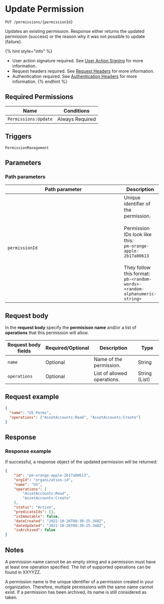 # Update Permission

`PUT /permissions/{permissionId}`

Updates an existing permission. Response either returns the updated permission (success) or the reason why it was not possible to update (failure).

{% hint style="info" %}
* User action signature required. See [User Action Signing](../../authentication/user-action-signing/) for more information.
* Request headers required. See [Request Headers](../../../getting-started/request-headers.md) for more information.
* Authentication required. See [Authentication Headers](../../../getting-started/request-headers.md#authentication-headers) for more information.
{% endhint %}

## Required Permissions

| Name                           | Conditions      |
| ------------------------------ | --------------- |
| `Permissions:Update`           | Always Required |

## Triggers <a href="#triggers.1" id="triggers.1"></a>

`PermissionManagement`

## Parameters <a href="#parameters.1" id="parameters.1"></a>

### Path parameters <a href="#path-parameters" id="path-parameters"></a>

<table><thead><tr><th width="434">Path parameter</th><th>Description</th></tr></thead><tbody><tr><td><code>permissionId</code></td><td>Unique identifier of the permission.<br><br>Permission IDs look like this:<br><code>pm-orange-apple-2b17a80613</code><br><br>They follow this format:<br><code>pb-&#x3C;random-words>-&#x3C;random-alphanumeric-string></code></td></tr></tbody></table>

## Request body <a href="#request-body" id="request-body"></a>

In the **request body** specify the **permisison name** and/or a list of **operations** that this permission will allow.

| Request body fields | Required/Optional | Description                 | Type          |
| ------------------- | ----------------- | --------------------------- | ------------- |
| `name`              | Optional          | Name of the permission.     | String        |
| `operations`        | Optional          | List of allowed operations. | String (List) |

## Request example <a href="#request-example.1" id="request-example.1"></a>

```JSON
{
  "name": "US Perms",
  "operations": ["AssetAccounts:Read", "AssetAccounts:Create"]
}
```

## Response <a href="#response" id="response"></a>

### Response example <a href="#response-example" id="response-example"></a>

If successful, a response object of the updated permission will be returned:

```json
{
    "id": "pm-orange-apple-2b17a80613",
    "orgId": "organization-id",
    "name": "US",
    "operations": [
        "AssetAccounts:Read",
        "AssetAccounts:Create"
    ],
    "status": "Active",
    "predicateIds": [],
    "isImmutable": false,
    "dateCreated": "2022-10-26T08:30:25.348Z",
    "dateUpdated": "2022-10-26T08:30:25.348Z",
    "isArchived": false
}
```

## Notes <a href="#notes" id="notes"></a>

A permission name cannot be an empty string and a permission must have at least one operation specified. The list of supported operations can be found in XXYYZZ.

A permission name is the unique identifier of a permission created in your organization. Therefore, multiple permissions with the same name cannot exist. If a permission has been archived, its name is still considered as taken.
